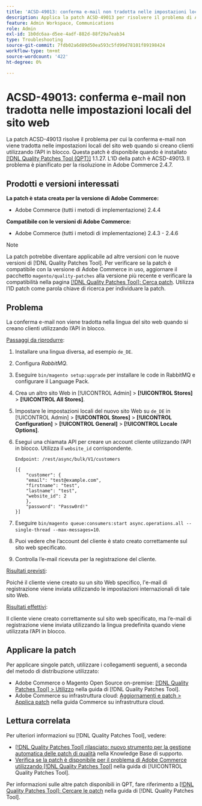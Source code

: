 ```yaml
---
title: 'ACSD-49013: conferma e-mail non tradotta nelle impostazioni locali del sito web'
description: Applica la patch ACSD-49013 per risolvere il problema di Adobe Commerce per cui la conferma e-mail non viene tradotta nelle impostazioni locali del sito web durante la creazione di clienti utilizzando l’API in blocco.
feature: Admin Workspace, Communications
role: Admin
exl-id: 1b0dc6aa-d5ee-4adf-882d-88f29a7eab34
type: Troubleshooting
source-git-commit: 7fdb02a6d89d50ea593c5fd99d78101f89198424
workflow-type: tm+mt
source-wordcount: '422'
ht-degree: 0%

---
```


# ACSD-49013: conferma e-mail non tradotta nelle impostazioni locali del sito web

La patch ACSD-49013 risolve il problema per cui la conferma e-mail non viene tradotta nelle impostazioni locali del sito web quando si creano clienti utilizzando l’API in blocco. Questa patch è disponibile quando è installato [[!DNL Quality Patches Tool (QPT)]](https://experienceleague.adobe.com/en/docs/commerce-operations/tools/quality-patches-tool/quality-patches-tool-to-self-serve-quality-patches) 1.1.27. L’ID della patch è ACSD-49013. Il problema è pianificato per la risoluzione in Adobe Commerce 2.4.7.

## Prodotti e versioni interessati

**La patch è stata creata per la versione di Adobe Commerce:**

* Adobe Commerce (tutti i metodi di implementazione) 2.4.4

**Compatibile con le versioni di Adobe Commerce:**

* Adobe Commerce (tutti i metodi di implementazione) 2.4.3 - 2.4.6

>[!NOTE]
>
>La patch potrebbe diventare applicabile ad altre versioni con le nuove versioni di [!DNL Quality Patches Tool]. Per verificare se la patch è compatibile con la versione di Adobe Commerce in uso, aggiornare il pacchetto `magento/quality-patches` alla versione più recente e verificare la compatibilità nella pagina [[!DNL Quality Patches Tool]: Cerca patch](https://experienceleague.adobe.com/tools/commerce-quality-patches/index.html). Utilizza l’ID patch come parola chiave di ricerca per individuare la patch.

## Problema

La conferma e-mail non viene tradotta nella lingua del sito web quando si creano clienti utilizzando l’API in blocco.

<u>Passaggi da riprodurre</u>:

1. Installare una lingua diversa, ad esempio `de_DE`.
1. Configura *RabbitMQ*.
1. Eseguire `bin/magento setup:upgrade` per installare le code in RabbitMQ e configurare il Language Pack.
1. Crea un altro sito Web in [!UICONTROL Admin] > **[!UICONTROL Stores]** > **[!UICONTROL All Stores]**.
1. Impostare le impostazioni locali del nuovo sito Web su `de_DE` in [!UICONTROL Admin] > **[!UICONTROL Stores]** > **[!UICONTROL Configuration]** > **[!UICONTROL General]** > **[!UICONTROL Locale Options]**.
1. Esegui una chiamata API per creare un account cliente utilizzando l’API in blocco. Utilizza il `website_id` corrispondente.

   `Endpoint: /rest/async/bulk/V1/customers`

   ```
   [{
       "customer": {
       "email": "test@example.com",
       "firstname": "test",
       "lastname": "test",
       "website_id": 2
       },
       "password": "Passw0rd!"
   }]
   ```

1. Eseguire `bin/magento queue:consumers:start async.operations.all --single-thread --max-messages=10`.
1. Puoi vedere che l’account del cliente è stato creato correttamente sul sito web specificato.
1. Controlla l’e-mail ricevuta per la registrazione del cliente.

<u>Risultati previsti</u>:

Poiché il cliente viene creato su un sito Web specifico, l&#39;e-mail di registrazione viene inviata utilizzando le impostazioni internazionali di tale sito Web.

<u>Risultati effettivi</u>:

Il cliente viene creato correttamente sul sito web specificato, ma l’e-mail di registrazione viene inviata utilizzando la lingua predefinita quando viene utilizzata l’API in blocco.

## Applicare la patch

Per applicare singole patch, utilizzare i collegamenti seguenti, a seconda del metodo di distribuzione utilizzato:

* Adobe Commerce o Magento Open Source on-premise: [[!DNL Quality Patches Tool] > Utilizzo](/help/tools/quality-patches-tool/usage.md) nella guida di [!DNL Quality Patches Tool].
* Adobe Commerce su infrastruttura cloud: [Aggiornamenti e patch > Applica patch](https://experienceleague.adobe.com/docs/commerce-cloud-service/user-guide/develop/upgrade/apply-patches.html) nella guida Commerce su infrastruttura cloud.

## Lettura correlata

Per ulteriori informazioni su [!DNL Quality Patches Tool], vedere:

* [[!DNL Quality Patches Tool] rilasciato: nuovo strumento per la gestione automatica delle patch di qualità](https://experienceleague.adobe.com/en/docs/commerce-operations/tools/quality-patches-tool/quality-patches-tool-to-self-serve-quality-patches) nella Knowledge Base di supporto.
* [Verifica se la patch è disponibile per il problema di Adobe Commerce utilizzando  [!DNL Quality Patches Tool]](/help/tools/quality-patches-tool/patches-available-in-qpt/check-patch-for-magento-issue-with-magento-quality-patches.md) nella guida di [!UICONTROL Quality Patches Tool].


Per informazioni sulle altre patch disponibili in QPT, fare riferimento a [[!DNL Quality Patches Tool]: Cercare le patch](https://experienceleague.adobe.com/tools/commerce-quality-patches/index.html) nella guida di [!DNL Quality Patches Tool].
